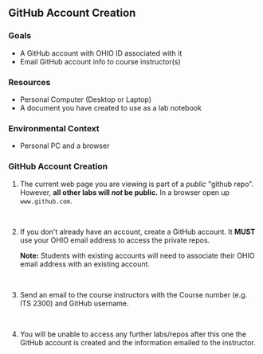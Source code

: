 ## GitHub Account Creation

### Goals
- A GitHub account with OHIO ID associated with it
- Email GitHub account info to course instructor(s)

### Resources

- Personal Computer (Desktop or Laptop)
- A document you have created to use as a lab notebook

### Environmental Context

- Personal PC and a browser

### GitHub Account Creation

1. The current web page you are viewing is part of a *public* "github repo". However, **all other labs will *not* be public.** In a browser open up ``www.github.com``.
<br>

2. If you don't already have an account, create a GitHub account. It **MUST** use your OHIO email address to access the private repos. 

    **Note:** Students with existing accounts will need to associate their OHIO email address with an existing account.
<br>

3. Send an email to the course instructors with the Course number (e.g. ITS 2300) and GitHub username. 
<br>

4. You will be unable to access any further labs/repos after this one the GitHub account is created and the information emailed to the instructor.